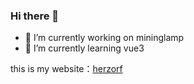### Hi there 👋

- 🔭 I’m currently working on mininglamp
- 🌱 I’m currently learning vue3

this is my website：[herzorf](http://101.34.69.179/#/)
